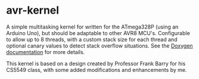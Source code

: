 avr-kernel
==========

A simple multitasking kernel for written for the ATmega328P (using an Arduino Uno), but should be adaptable to other AVR8 MCU's.  Configurable to allow up to 8 threads, with a custom stack size for each thread and optional canary values to detect stack overflow situations.  See the [Doxygen documentation](http://mbcrawfo.github.io/avr-kernel) for more details.

This kernel is based on a design created by Professor Frank Barry for his CS5549 class, with some added modifications and enhancements by me.
